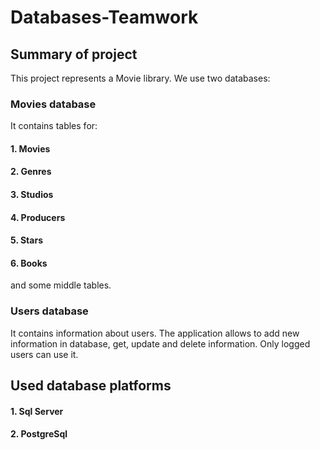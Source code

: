# Databases-Teamwork

## Summary of project
This project represents a Movie library. We use two databases:
### Movies database
It contains tables for:
#### 1. Movies
#### 2. Genres
#### 3. Studios
#### 4. Producers
#### 5. Stars
#### 6. Books
and some middle tables.
### Users database
It contains information about users.
The application allows to add new information in database, get, update and delete information. Only logged users can use it.

## Used database platforms
#### 1. Sql Server
#### 2. PostgreSql
